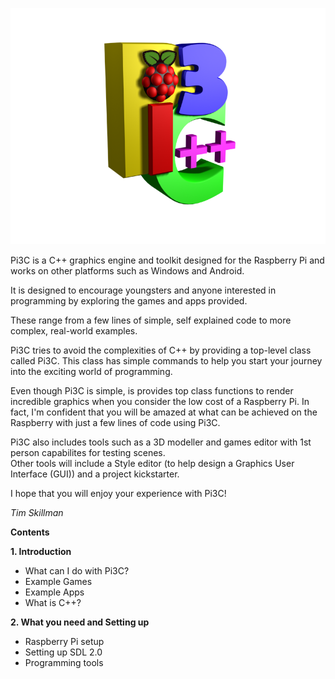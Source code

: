 ![alt text](https://github.com/timskillman/Pi3C/blob/master/Resources/images/Pi3Clogo.png "Pi3C Logo")


Pi3C is a C++ graphics engine and toolkit designed for the Raspberry Pi and works on other platforms such as Windows and Android.

It is designed to encourage youngsters and anyone interested in programming by exploring the games and apps provided.

These range from a few lines of simple, self explained code to more complex, real-world examples.

Pi3C tries to avoid the complexities of C++ by providing a top-level class called Pi3C. This class has simple commands to help you start your journey into the exciting world of programming.

Even though Pi3C is simple, is provides top class functions to render incredible graphics when you consider the low cost of a Raspberry Pi.
In fact, I'm confident that you will be amazed at what can be achieved on the Raspberry with just a few lines of code using Pi3C.

Pi3C also includes tools such as a 3D modeller and games editor with 1st person capabilites for testing scenes.  
Other tools will include a Style editor (to help design a Graphics User Interface (GUI)) and a project kickstarter.

I hope that you will enjoy your experience with Pi3C!

*Tim Skillman*


**Contents**

**1. Introduction**

  - What can I do with Pi3C?
  - Example Games
  - Example Apps
  - What is C++?

**2. What you need and Setting up**

  - Raspberry Pi setup
  - Setting up SDL 2.0
  - Programming tools
  

